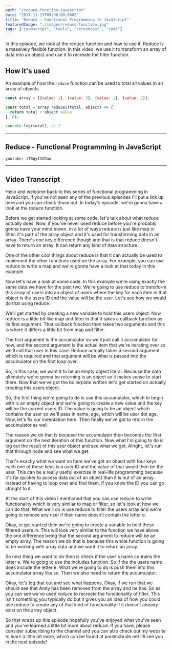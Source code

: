 ```yaml
---
path: "/reduce-function-javascript"
date: "2017-11-23T09:00:00.000Z"
title: "Reduce – Functional Programming in JavaScript"
featuredImage: "./images/reduce-function.jpg"
tags: ["javascript", "tools", "screencast", "code"]
---
```


In this episode, we look at the reduce function and how to use it. Reduce is a massively flexible function. In this video, we use it to transform an array of data into an object and use it to recreate the filter function.

## How it's used

An example of how the `reduce` function can be used to total all values in an array of objects.

```javascript
const array = [{value: 1}, {value: 3}, {value: 2}, {value: 1}];

const total = array.reduce((total, object) => {
  return total + object.value
}, 0);

console.log(total); // 7
```

---

## Reduce - Functional Programming in JavaScript

`youtube: iT8qyI3ZOuo`

---

## Video Transcript

Hello and welcome back to this series of functional programming in JavaScript. If you've not seen any of the previous episodes I'll put a link up here and you can check those out. In today's episode, we're gonna have a look at the reduce function.

Before we get started looking at some code, let's talk about what reduce actually does. Now, if you've never used reduce before you're probably gonna have your mind blown. In a lot of ways reduce is just like map or filter. It's part of the array object and it's used for transforming data in an array. There's one key difference though and that is that reduce doesn't have to return an array. It can return any kind of data structure.

One of the other cool things about reduce is that it can actually be used to implement the other functions used on the array. For example, you can use reduce to write a map and we're gonna have a look at that today in this example.

Now let's have a look at some code. In this example we're using exactly the same data we have for the past two. We're going to use reduce to transform this array of users into an object of users where the key for each item in that object is the users ID and the value will be the user. Let's see how we would do that using reduce.

We'll get started by creating a new variable to hold this users object. Now, reduce is a little bit like map and filter in that it takes a callback function as its first argument. That callback function then takes two arguments and this is where it differs a little bit from map and filter.

The first argument is the accumulator so we'll just call it accumulator for now, and the second argument is the actual item that we're iterating over so we'll call that user in this case. Reduce actually takes a second argument which is required and that argument will be what is passed into the accumulator on the first loop over.

So, in this case, we want it to be an empty object literal. Because the data ultimately we're gonna be returning is an object so it makes sense to start there. Now that we've got the boilerplate written let's get started on actually creating this users object.

So, the first thing we're going to do is use this accumulator, which to begin with is an empty object and we're going to create a new value and the key will be the current users ID. The value is going to be an object which contains the user so we'll pass in name, age, which will be user dot age. Now, let's fix our indentation here. Then finally we've got to return the accumulator as well.

The reason we do that is because the accumulator then becomes the first argument on the next iteration of this function. Now what I'm going to do is log out the result of this user object and see what we get. Alright, let's run that through node and see what we get.

That's exactly what we want so here we've got an object with four keys each one of those keys is a user ID and the value of that would then be the user. This can be a really useful exercise in real-life programming because it's far quicker to access data out of an object than it is out of an array. Instead of having to loop over and find them, if you know the ID you can go straight to it.

At the start of this video I mentioned that you can use reduce to write functionality which is very similar to map or filter, so let's look at how we can do that. What we'll do is use reduce to filter the users array and we're going to remove any user if their name doesn't contain the letter e.

Okay, to get started then we're going to create a variable to hold these filtered users in. This will look very similar to the function we have above the one difference being that the second argument to reduce will be an empty array. The reason we do that is because this whole function is going to be working with array data and we want it to return an array.

So next thing we want to do then is check if the user's name contains the letter e. We're going to use the includes function. So if the the users name does include the letter e. What we're going to do is push them into this accumulator array like so. Then we also need to return the accumulator.

Okay, let's log that out and see what happens. Okay, if we run that we should see that Andy has been removed from the array and he has. So as you can see we've used reduce to recreate the functionality of filter. This isn't something you typically do but it gives you an idea of how you could use reduce to create any of that kind of functionality if it doesn't already exist on the array object.

So that wraps up this episode hopefully you've enjoyed what you've seen and you've learned a little bit more about reduce. If you have, please consider subscribing to the channel and you can also check out my website to learn a little bit more, which can be found at paulmcbride.net I'll see you in the next episode!
